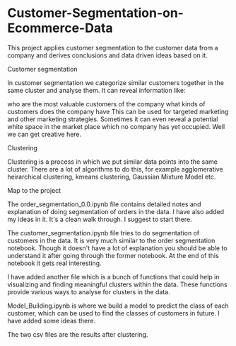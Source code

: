 # Customer-Segmentation-on-Ecommerce-Data


This project applies customer segmentation to the customer data from a company and derives conclusions and data driven ideas based on it.


Customer segmentation

In customer segmentation we categorize similar customers together in the same cluster and analyse them. It can reveal information like:

who are the most valuable customers of the company
what kinds of customers does the company have
This can be used for targeted marketing and other marketing strategies.
Sometimes it can even reveal a potential white space in the market place which no company has yet occupied. Well we can get creative here.

Clustering

Clustering is a process in which we put similar data points into the same cluster. There are a lot of algorithms to do this, for example agglomerative heirarchical clustering, kmeans clustering, Gaussian Mixture Model etc.

Map to the project

The order_segmentation_0.0.ipynb file contains detailed notes and explanation of doing segmentation of orders in the data. I have also added my ideas in it. It's a clean walk through. I suggest to start there.

The customer_segmentation.ipynb file tries to do segmentation of customers in the data. It is very much similar to the order segmentation notebook. Though it doesn't have a lot of explanation you should be able to understand it after going through the former notebook. At the end of this notebook it gets real interesting.

I have added another file which is a bunch of functions that could help in visualizing and finding meaningful clusters within the data. These functions provide various ways to analyse for clusters in the data.

Model_Building.ipynb is where we build a model to predict the class of each customer, which can be used to find the classes of customers in future. I have added some ideas there.

The two csv files are the results after clustering.
